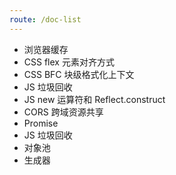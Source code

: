 ```yaml
---
route: /doc-list
---
```


- 浏览器缓存
- CSS flex 元素对齐方式
- CSS BFC 块级格式化上下文
- JS 垃圾回收
- JS new 运算符和 Reflect.construct
- CORS 跨域资源共享
- Promise
- JS 垃圾回收
- 对象池
- 生成器

